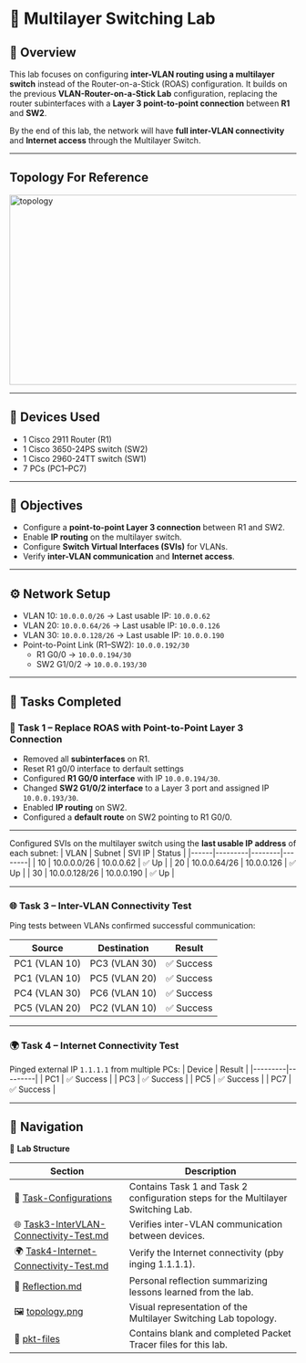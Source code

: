 # 🧩 Multilayer Switching Lab

## 📘 Overview
This lab focuses on configuring **inter-VLAN routing using a multilayer switch** instead of the Router-on-a-Stick (ROAS) configuration. It builds on the previous **VLAN-Router-on-a-Stick Lab** configuration, replacing the router subinterfaces with a **Layer 3 point-to-point connection** between **R1** and **SW2**.  

By the end of this lab, the network will have **full inter-VLAN connectivity** and **Internet access** through the Multilayer Switch.

---

## Topology For Reference
<img width="672" height="333" alt="topology" src="https://github.com/user-attachments/assets/a184dcd7-a2a7-450e-b700-8637ccfe82b7" />

---

## 🧰 Devices Used
- 1 Cisco 2911 Router (R1)  
- 1 Cisco 3650-24PS switch (SW2)
- 1 Cisco 2960-24TT switch (SW1)  
- 7 PCs (PC1–PC7)  

---

## 🧠 Objectives
- Configure a **point-to-point Layer 3 connection** between R1 and SW2.  
- Enable **IP routing** on the multilayer switch.  
- Configure **Switch Virtual Interfaces (SVIs)** for VLANs.  
- Verify **inter-VLAN communication** and **Internet access**.

---

## ⚙️ Network Setup
- VLAN 10: `10.0.0.0/26` → Last usable IP: `10.0.0.62`  
- VLAN 20: `10.0.0.64/26` → Last usable IP: `10.0.0.126`  
- VLAN 30: `10.0.0.128/26` → Last usable IP: `10.0.0.190`  
- Point-to-Point Link (R1–SW2): `10.0.0.192/30`  
  - R1 G0/0 → `10.0.0.194/30`  
  - SW2 G1/0/2 → `10.0.0.193/30`

---

## 🧩 Tasks Completed

### 🧱 Task 1 – Replace ROAS with Point-to-Point Layer 3 Connection
- Removed all **subinterfaces** on R1.
- Reset R1 g0/0 interface to derfault settings
- Configured **R1 G0/0 interface** with IP `10.0.0.194/30`.  
- Changed **SW2 G1/0/2 interface** to a Layer 3 port and assigned IP `10.0.0.193/30`.  
- Enabled **IP routing** on SW2.  
- Configured a **default route** on SW2 pointing to R1 G0/0.  

---

Configured SVIs on the multilayer switch using the **last usable IP address** of each subnet:
| VLAN | Subnet | SVI IP | Status |
|------|---------|--------|--------|
| 10 | 10.0.0.0/26 | 10.0.0.62 | ✅ Up |
| 20 | 10.0.0.64/26 | 10.0.0.126 | ✅ Up |
| 30 | 10.0.0.128/26 | 10.0.0.190 | ✅ Up |

---

### 🌐 Task 3 – Inter-VLAN Connectivity Test
Ping tests between VLANs confirmed successful communication:

| Source | Destination | Result |
|---------|--------------|---------|
| PC1 (VLAN 10) | PC3 (VLAN 30) | ✅ Success |
| PC1 (VLAN 10) | PC5 (VLAN 20) | ✅ Success |
| PC4 (VLAN 30) | PC6 (VLAN 10) | ✅ Success |
| PC5 (VLAN 20) | PC2 (VLAN 10) | ✅ Success |

---

### 🌍 Task 4 – Internet Connectivity Test
Pinged external IP `1.1.1.1` from multiple PCs:
| Device | Result |
|---------|---------|
| PC1 | ✅ Success |
| PC3 | ✅ Success |
| PC5 | ✅ Success |
| PC7 | ✅ Success |

---

## 🧭 Navigation

📁 **Lab Structure**

| Section | Description |
|----------|--------------|
| 🧩 [Task-Configurations](./Task-Configurations/) | Contains Task 1 and Task 2 configuration steps for the Multilayer Switching Lab. |
| 🌐 [Task3-InterVLAN-Connectivity-Test.md](./Task3-InterVLAN-Connectivity-Test.md) | Verifies inter-VLAN communication between devices. |
| 🌍 [Task4-Internet-Connectivity-Test.md](./Task4-Internet-Connectivity-Test.md) | Verify the Internet connectivity (pby inging 1.1.1.1). |
| 🧠 [Reflection.md](./Reflection.md) | Personal reflection summarizing lessons learned from the lab. |
| 🖼️ [topology.png](./topology.png) | Visual representation of the Multilayer Switching Lab topology. |
| 💾 [pkt-files](./pkt-files/) | Contains blank and completed Packet Tracer files for this lab. |

